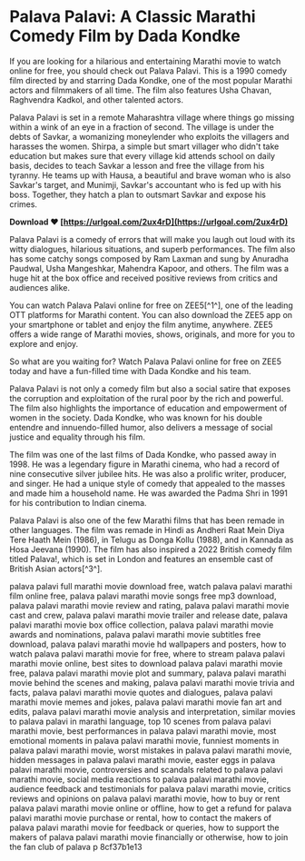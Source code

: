 # Palava Palavi: A Classic Marathi Comedy Film by Dada Kondke
 
If you are looking for a hilarious and entertaining Marathi movie to watch online for free, you should check out Palava Palavi. This is a 1990 comedy film directed by and starring Dada Kondke, one of the most popular Marathi actors and filmmakers of all time. The film also features Usha Chavan, Raghvendra Kadkol, and other talented actors.
 
Palava Palavi is set in a remote Maharashtra village where things go missing within a wink of an eye in a fraction of second. The village is under the debts of Savkar, a womanizing moneylender who exploits the villagers and harasses the women. Shirpa, a simple but smart villager who didn't take education but makes sure that every village kid attends school on daily basis, decides to teach Savkar a lesson and free the village from his tyranny. He teams up with Hausa, a beautiful and brave woman who is also Savkar's target, and Munimji, Savkar's accountant who is fed up with his boss. Together, they hatch a plan to outsmart Savkar and expose his crimes.
 
**Download ❤ [https://urlgoal.com/2ux4rD](https://urlgoal.com/2ux4rD)**


 
Palava Palavi is a comedy of errors that will make you laugh out loud with its witty dialogues, hilarious situations, and superb performances. The film also has some catchy songs composed by Ram Laxman and sung by Anuradha Paudwal, Usha Mangeshkar, Mahendra Kapoor, and others. The film was a huge hit at the box office and received positive reviews from critics and audiences alike.
 
You can watch Palava Palavi online for free on ZEE5[^1^], one of the leading OTT platforms for Marathi content. You can also download the ZEE5 app on your smartphone or tablet and enjoy the film anytime, anywhere. ZEE5 offers a wide range of Marathi movies, shows, originals, and more for you to explore and enjoy.
 
So what are you waiting for? Watch Palava Palavi online for free on ZEE5 today and have a fun-filled time with Dada Kondke and his team.
  
Palava Palavi is not only a comedy film but also a social satire that exposes the corruption and exploitation of the rural poor by the rich and powerful. The film also highlights the importance of education and empowerment of women in the society. Dada Kondke, who was known for his double entendre and innuendo-filled humor, also delivers a message of social justice and equality through his film.
 
The film was one of the last films of Dada Kondke, who passed away in 1998. He was a legendary figure in Marathi cinema, who had a record of nine consecutive silver jubilee hits. He was also a prolific writer, producer, and singer. He had a unique style of comedy that appealed to the masses and made him a household name. He was awarded the Padma Shri in 1991 for his contribution to Indian cinema.
 
Palava Palavi is also one of the few Marathi films that has been remade in other languages. The film was remade in Hindi as Andheri Raat Mein Diya Tere Haath Mein (1986), in Telugu as Donga Kollu (1988), and in Kannada as Hosa Jeevana (1990). The film has also inspired a 2022 British comedy film titled Palava!, which is set in London and features an ensemble cast of British Asian actors[^3^].
 
palava palavi full marathi movie download free,  watch palava palavi marathi film online free,  palava palavi marathi movie songs free mp3 download,  palava palavi marathi movie review and rating,  palava palavi marathi movie cast and crew,  palava palavi marathi movie trailer and release date,  palava palavi marathi movie box office collection,  palava palavi marathi movie awards and nominations,  palava palavi marathi movie subtitles free download,  palava palavi marathi movie hd wallpapers and posters,  how to watch palava palavi marathi movie for free,  where to stream palava palavi marathi movie online,  best sites to download palava palavi marathi movie free,  palava palavi marathi movie plot and summary,  palava palavi marathi movie behind the scenes and making,  palava palavi marathi movie trivia and facts,  palava palavi marathi movie quotes and dialogues,  palava palavi marathi movie memes and jokes,  palava palavi marathi movie fan art and edits,  palava palavi marathi movie analysis and interpretation,  similar movies to palava palavi in marathi language,  top 10 scenes from palava palavi marathi movie,  best performances in palava palavi marathi movie,  most emotional moments in palava palavi marathi movie,  funniest moments in palava palavi marathi movie,  worst mistakes in palava palavi marathi movie,  hidden messages in palava palavi marathi movie,  easter eggs in palava palavi marathi movie,  controversies and scandals related to palava palavi marathi movie,  social media reactions to palava palavi marathi movie,  audience feedback and testimonials for palava palavi marathi movie,  critics reviews and opinions on palava palavi marathi movie,  how to buy or rent palava palavi marathi movie online or offline,  how to get a refund for palava palavi marathi movie purchase or rental,  how to contact the makers of palava palavi marathi movie for feedback or queries,  how to support the makers of palava palavi marathi movie financially or otherwise,  how to join the fan club of palava p
 8cf37b1e13
 

